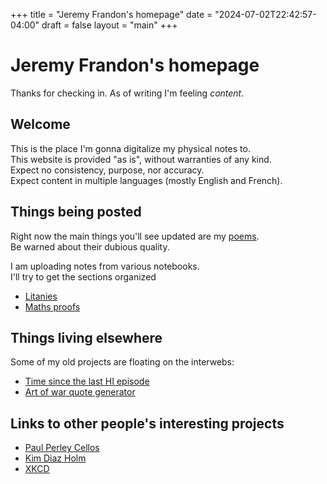 +++
title = "Jeremy Frandon's homepage"
date = "2024-07-02T22:42:57-04:00"
draft = false
layout = "main"
+++

# Jeremy Frandon's homepage

Thanks for checking in. As of writing I'm feeling *content*.

## Welcome

This is the place I'm gonna digitalize my physical notes to.  
This website is provided "as is", without warranties of any kind.  
Expect no consistency, purpose, nor accuracy.  
Expect content in multiple languages (mostly English and French).  

## Things being posted

Right now the main things you'll see updated are my [poems](/poems).  
Be warned about their dubious quality.

I am uploading notes from various notebooks.  
I'll try to get the sections organized 
- [Litanies](/litanies)
- [Maths proofs](/maths)


## Things living elsewhere

Some of my old projects are floating on the interwebs:
  - [Time since the last HI episode](https://hi-api.warts.workers.dev/)
  - [Art of war quote generator](https://distraction.warts.workers.dev/)

## Links to other people's interesting projects 
 -  [Paul Perley Cellos](http://www.paulperleycellos.com/the-cellist)
 -  [Kim Diaz Holm](https://denungeherrholm.com)
 -  [XKCD](https://m.xkcd.com/1053/)
